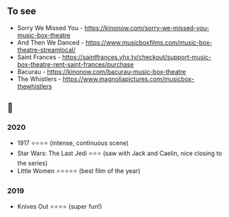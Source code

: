 ## To see
* Sorry We Missed You - https://kinonow.com/sorry-we-missed-you-music-box-theatre
* And Then We Danced - https://www.musicboxfilms.com/music-box-theatre-streamlocal/
* Saint Frances - https://saintfrances.vhx.tv/checkout/support-music-box-theatre-rent-saint-frances/purchase
* Bacurau - https://kinonow.com/bacurau-music-box-theatre
* The Whistlers - https://www.magnoliapictures.com/musicbox-thewhistlers

## 👀
### 2020
* 1917 ⭐⭐⭐⭐ (intense, continuous scene)
* Star Wars: The Last Jedi ⭐⭐⭐ (saw with Jack and Caelin, nice closing to the series)
* Little Women ⭐⭐⭐⭐⭐ (best film of the year)
### 2019
* Knives Out ⭐⭐⭐⭐ (super fun!)
